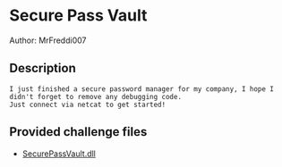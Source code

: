 # Secure Pass Vault
Author: MrFreddi007
## Description
```
I just finished a secure password manager for my company, I hope I didn't forget to remove any debugging code. 
Just connect via netcat to get started!

```
## Provided challenge files
* [SecurePassVault.dll](SecurePassVault.dll)